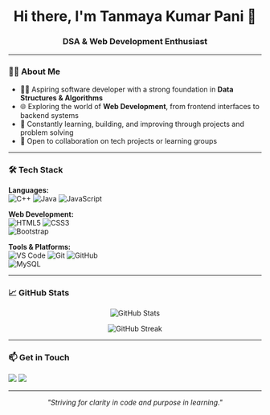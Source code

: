 <h1 align="center">Hi there, I'm Tanmaya Kumar Pani 👋</h1>
<h3 align="center">DSA & Web Development Enthusiast</h3>

---

### 🧑‍💻 About Me

- 👨‍🎓 Aspiring software developer with a strong foundation in **Data Structures & Algorithms**
- 🌐 Exploring the world of **Web Development**, from frontend interfaces to backend systems
- 🧠 Constantly learning, building, and improving through projects and problem solving
- 💬 Open to collaboration on tech projects or learning groups

---

### 🛠️ Tech Stack

**Languages:**  
![C++](https://img.shields.io/badge/C++-00599C?style=flat&logo=cplusplus) 
![Java](https://img.shields.io/badge/Java-007396?style=flat&logo=java) 
![JavaScript](https://img.shields.io/badge/JavaScript-F7DF1E?style=flat&logo=javascript)

**Web Development:**  
![HTML5](https://img.shields.io/badge/HTML5-E34F26?style=flat&logo=html5&logoColor=white) 
![CSS3](https://img.shields.io/badge/CSS3-1572B6?style=flat&logo=css3&logoColor=white)  
![Bootstrap](https://img.shields.io/badge/Bootstrap-563D7C?style=flat&logo=bootstrap&logoColor=white)

**Tools & Platforms:**  
![VS Code](https://img.shields.io/badge/VS_Code-007ACC?style=flat&logo=visual-studio-code&logoColor=white) 
![Git](https://img.shields.io/badge/Git-F05032?style=flat&logo=git&logoColor=white) 
![GitHub](https://img.shields.io/badge/GitHub-181717?style=flat&logo=github)  
![MySQL](https://img.shields.io/badge/MySQL-4479A1?style=flat&logo=mysql&logoColor=white)

---

### 📈 GitHub Stats

<p align="center">
  <img src="https://github-readme-stats.vercel.app/api?username=tanmayapani&show_icons=true&theme=default&hide_border=true" alt="GitHub Stats"/>
</p>
<p align="center">
  <img src="https://github-readme-streak-stats.herokuapp.com/?user=tanmayapani&theme=default&hide_border=true" alt="GitHub Streak"/>
</p>

---

### 📫 Get in Touch

<p align="left">
  <a href="mailto:tanmayapani01@email.com"><img src="https://img.shields.io/badge/Email-D14836?style=flat&logo=gmail&logoColor=white"/></a>
  <a href="https://www.linkedin.com/in/tanmaya-pani"><img src="https://img.shields.io/badge/LinkedIn-blue?style=flat&logo=linkedin&logoColor=white"/></a>
</p>

---

<!-- Optional personal touch -->
<p align="center"><i>"Striving for clarity in code and purpose in learning."</i></p>
